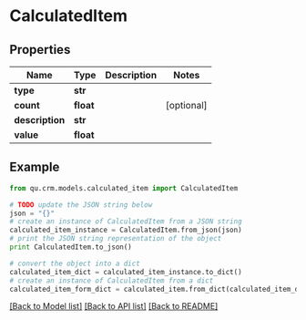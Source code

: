# CalculatedItem


## Properties
Name | Type | Description | Notes
------------ | ------------- | ------------- | -------------
**type** | **str** |  | 
**count** | **float** |  | [optional] 
**description** | **str** |  | 
**value** | **float** |  | 

## Example

```python
from qu.crm.models.calculated_item import CalculatedItem

# TODO update the JSON string below
json = "{}"
# create an instance of CalculatedItem from a JSON string
calculated_item_instance = CalculatedItem.from_json(json)
# print the JSON string representation of the object
print CalculatedItem.to_json()

# convert the object into a dict
calculated_item_dict = calculated_item_instance.to_dict()
# create an instance of CalculatedItem from a dict
calculated_item_form_dict = calculated_item.from_dict(calculated_item_dict)
```
[[Back to Model list]](../README.md#documentation-for-models) [[Back to API list]](../README.md#documentation-for-api-endpoints) [[Back to README]](../README.md)


